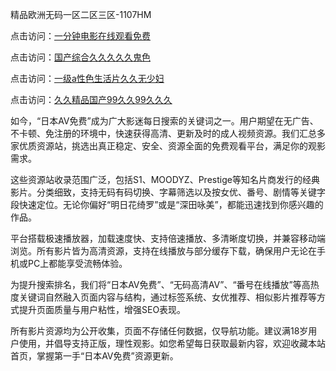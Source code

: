
精品欧洲无码一区二区三区-1107HM

点击访问：<a href="https://heiliaowzu4ur.pages.dev">一分钟电影在线观看免费</a>

点击访问：<a href="https://heiliaoxwd5i8.pages.dev">国产综合久久久久久鬼色</a>

点击访问：<a href="https://heiliaoow5kzm.pages.dev">一级a性色生活片久久无少妇</a>

点击访问：<a href="https://heiliaowt0d7p.pages.dev">久久精品国产99久久99久久久</a>


如今，“日本AV免费”成为广大影迷每日搜索的关键词之一。用户期望在无广告、不卡顿、免注册的环境中，快速获得高清、更新及时的成人视频资源。我们汇总多家优质资源站，挑选出真正稳定、安全、资源全面的免费观看平台，满足你的观影需求。

这些资源站收录范围广泛，包括S1、MOODYZ、Prestige等知名片商发行的经典影片。分类细致，支持无码有码切换、字幕筛选以及按女优、番号、剧情等关键字段快速定位。无论你偏好“明日花绮罗”或是“深田咏美”，都能迅速找到你感兴趣的作品。

平台搭载极速播放器，加载速度快、支持倍速播放、多清晰度切换，并兼容移动端浏览。所有影片皆为高清资源，支持在线播放与部分缓存下载，确保用户无论在手机或PC上都能享受流畅体验。

为提升搜索排名，我们将“日本AV免费”、“无码高清AV”、“番号在线播放”等高热度关键词自然融入页面内容与结构，通过标签系统、女优推荐、相似影片推荐等方式提升页面质量与用户粘性，增强SEO表现。

所有影片资源均为公开收集，页面不存储任何数据，仅导航功能。建议满18岁用户使用，并倡导支持正版，理性观影。如您希望每日获取最新内容，欢迎收藏本站首页，掌握第一手“日本AV免费”资源更新。

<span style="display:none;">[Canonical link](  )</span>
